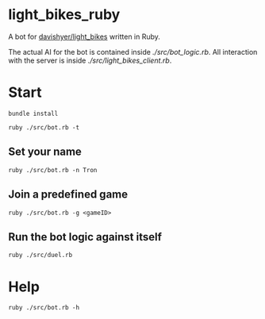 # light_bikes_ruby
A bot for [davishyer/light_bikes](https://github.com/davishyer/light_bikes) written in Ruby.

The actual AI for the bot is contained inside *./src/bot_logic.rb*. All interaction with the server
is inside *./src/light_bikes_client.rb*.

# Start
`bundle install`

`ruby ./src/bot.rb -t`

## Set your name
`ruby ./src/bot.rb -n Tron`

## Join a predefined game
`ruby ./src/bot.rb -g <gameID>`

## Run the bot logic against itself
`ruby ./src/duel.rb`

# Help
`ruby ./src/bot.rb -h`

